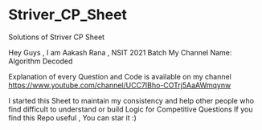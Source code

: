 # Striver_CP_Sheet
Solutions of Striver CP Sheet

Hey Guys , I am Aakash Rana , NSIT 2021 Batch 
My Channel Name: Algorithm Decoded 

Explanation of every Question  and Code is available on my channel
https://www.youtube.com/channel/UCC7IBho-COTrj5AaAWmqynw


I started this Sheet to maintain my consistency and help other people who find difficult to understand or build Logic for Competitive Questions
If you find this Repo useful , You can star it :)
